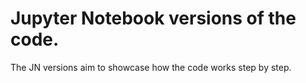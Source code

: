 # Jupyter Notebook versions of the code.


The JN versions aim to showcase how the code works step by step. 